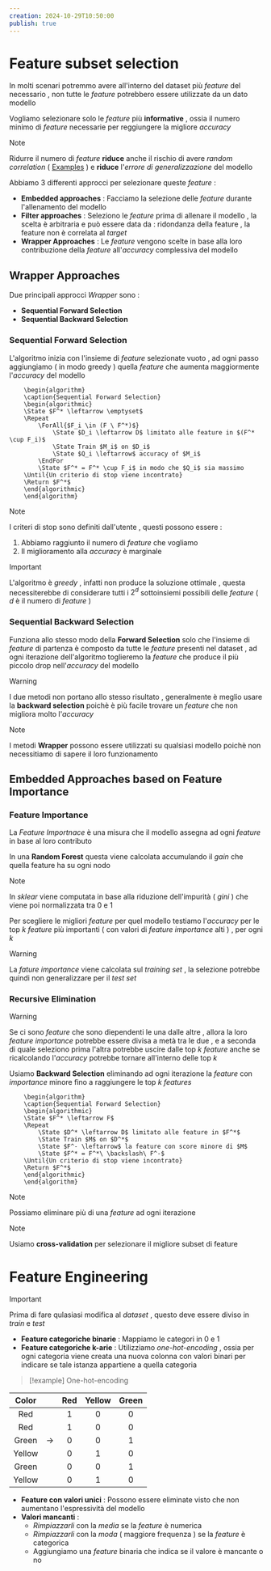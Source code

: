 ```yaml
---
creation: 2024-10-29T10:50:00
publish: true
---
```

# Feature subset selection

In molti scenari potremmo avere all'interno del dataset più *feature* del necessario , non tutte le *feature* potrebbero essere utilizzate da un dato modello

Vogliamo selezionare solo le *feature* più **informative** , ossia il numero minimo di *feature* necessarie per reggiungere la migliore *accuracy*

>[!note] 
>Ridurre il numero di *feature* **riduce** anche il rischio di avere *random correlation* ( [Examples](https://www.tylervigen.com/spurious-correlations) ) e **riduce** l'*errore di generalizzazione* del modello 

Abbiamo 3 differenti approcci per selezionare queste *feature* : 
+ **Embedded approaches** : Facciamo la selezione delle *feature* durante l'allenamento del modello 
+ **Filter approaches** : Seleziono le *feature* prima di allenare il modello , la scelta è arbitraria e può essere data da : ridondanza della feature , la feature non è correlata al *target*
+ **Wrapper Approaches** : Le *feature* vengono scelte in base alla loro contribuzione della *feature* all'*accuracy* complessiva del modello

## Wrapper Approaches

Due principali approcci *Wrapper* sono : 
+ **Sequential Forward Selection**
+ **Sequential Backward Selection**
### Sequential Forward Selection

L'algoritmo inizia con l'insieme di *feature* selezionate vuoto , ad ogni passo aggiungiamo ( in modo greedy ) quella *feature* che aumenta maggiormente l'*accuracy* del modello

```pseudo
	\begin{algorithm}
	\caption{Sequential Forward Selection}
	\begin{algorithmic}
	\State $F^* \leftarrow \emptyset$
	\Repeat
		\ForAll{$F_i \in (F \ F^*)$}
			\State $D_i \leftarrow D$ limitato alle feature in $(F^* \cup F_i)$
			\State Train $M_i$ on $D_i$
			\State $Q_i \leftarrow$ accuracy of $M_i$
	    \EndFor
	    \State $F^* = F^* \cup F_i$ in modo che $Q_i$ sia massimo
    \Until{Un criterio di stop viene incontrato}
	\Return $F^*$
	\end{algorithmic}
	\end{algorithm}
```
>[!note] 
>I criteri di stop sono definiti dall'utente , questi possono essere : 
>1. Abbiamo raggiunto il numero di *feature* che vogliamo
>2. Il miglioramento alla *accuracy* è marginale

>[!important] 
>L'algoritmo è *greedy* , infatti non produce la soluzione ottimale , questa necessiterebbe di considerare tutti i $2^d$ sottoinsiemi possibili delle *feature* ( $d$ è il numero di *feature* )
### Sequential Backward Selection

Funziona allo stesso modo della **Forward Selection** solo che l'insieme di *feature* di partenza è composto da tutte le *feature* presenti nel dataset , ad ogni iterazione dell'algoritmo toglieremo la *feature* che produce il più piccolo drop nell'*accuracy* del modello 

>[!warning] 
>I due metodi non portano allo stesso risultato , generalmente è meglio usare la **backward selection** poichè è più facile trovare un *feature* che non migliora molto l'*accuracy*

>[!note] 
>I metodi **Wrapper** possono essere utilizzati su qualsiasi modello poichè non necessitiamo di sapere il loro funzionamento
## Embedded Approaches based on Feature Importance

### Feature Importance

La *Feature Importnace* è una misura che il modello assegna ad ogni *feature* in base al loro contributo 

In una **Random Forest** questa viene calcolata accumulando il *gain* che quella feature ha su ogni nodo 

>[!note] 
>In *sklear* viene computata in base alla riduzione dell'impurità ( *gini* ) che viene poi normalizzata tra 0 e 1

Per scegliere le migliori *feature* per quel modello testiamo l'*accuracy* per le top $k$ *feature* più importanti ( con valori di *feature importance* alti ) , per ogni $k$

>[!warning] 
>La *fature importance* viene calcolata sul *training set* , la selezione potrebbe quindi non generalizzare per il *test set*

### Recursive Elimination 

>[!warning] 
>Se ci sono *feature* che sono diependenti le una dalle altre , allora la loro *feature importance* potrebbe essere divisa a metà tra le due , e a seconda di quale seleziono prima l'altra potrebbe uscire dalle top $k$ *feature* anche se ricalcolando l'*accuracy* potrebbe tornare all'interno delle top $k$

Usiamo **Backward Selection** eliminando ad ogni iterazione la *feature* con *importance* minore fino a raggiungere le top $k$ *features* 

```pseudo
	\begin{algorithm}
	\caption{Sequential Forward Selection}
	\begin{algorithmic}
	\State $F^* \leftarrow F$
	\Repeat
		\State $D^* \leftarrow D$ limitato alle feature in $F^*$
		\State Train $M$ on $D^*$
		\State $F^- \leftarrow$ la feature con score minore di $M$
		\State $F^* = F^*\ \backslash\ F^-$
    \Until{Un criterio di stop viene incontrato}
	\Return $F^*$
	\end{algorithmic}
	\end{algorithm}
```

>[!note] 
>Possiamo eliminare più di una *feature* ad ogni iterazione 

>[!note] 
>Usiamo **cross-validation** per selezionare il migliore subset di feature

# Feature Engineering

>[!important] 
>Prima di fare qulasiasi modifica al *dataset* , questo deve essere diviso in *train* e *test*

+ **Feature categoriche binarie** : 
	Mappiamo le categori in 0 e 1
+ **Feature categoriche k-arie** : 
	Utilizziamo *one-hot-encoding* , ossia per ogni categoria viene creata una nuova colonna con valori binari per indicare se tale istanza appartiene a quella categoria 

>[!example] One-hot-encoding
>
| Color  |       | Red | Yellow | Green |
| :----: | :---: | :-: | :----: | :---: |
|  Red   |       |  1  |   0    |   0   |
|  Red   |       |  1  |   0    |   0   |
| Green  | $\to$ |  0  |   0    |   1   |
| Yellow |       |  0  |   1    |   0   |
| Green  |       |  0  |   0    |   1   |
| Yellow |       |  0  |   1    |   0   |

+ **Feature con valori unici** : 
	Possono essere eliminate visto che non aumentano l'espressività del modello
+ **Valori mancanti** : 
	+ *Rimpiazzarli* con la *media* se la *feature* è numerica
	+ *Rimpiazzarli* con la *moda* ( maggiore frequenza ) se la *feature* è categorica
	+ Aggiungiamo una *feature* binaria che indica se il valore è mancante o no

